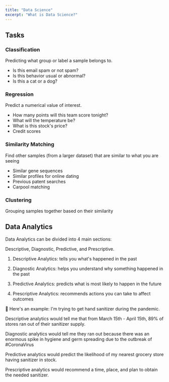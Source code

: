 ```yaml
---
title: "Data Science"
excerpt: "What is Data Science?"
---
```


## Tasks

### Classification
Predicting what group or label a sample belongs to.

- Is this email spam or not spam?
- Is this behavior usual or abnormal?
- Is this a cat or a dog?


### Regression
Predict a numerical value of interest.

- How many points will this team score tonight?
- What will the temperature be?
- What is this stock's price?
- Credit scores


### Similarity Matching
Find other samples (from a larger dataset) that are similar to what you are seeing

- Similar gene sequences
- Similar profiles for online dating
- Previous patent searches
- Carpool matching


### Clustering
Grouping samples together based on their similarity


## Data Analytics
Data Analytics can be divided into 4 main sections:

Descriptive, Diagnostic, Predictive, and Prescriptive.

1) Descriptive Analytics: tells you what's happened in the past

2) Diagnostic Analytics: helps you understand why something happened in the past

3) Predictive Analytics: predicts what is most likely to happen in the future

4) Prescriptive Analytics: recommends actions you can take to affect outcomes

🦠 Here's an example: I'm trying to get hand sanitizer during the pandemic.

Descriptive analytics would tell me that from March 15th - April 15th, 89% of stores ran out of their sanitizer supply.

Diagnostic analytics would tell me they ran out because there was an enormous spike in hygiene and germ spreading due to the outbreak of #CoronaVirus

Predictive analytics would predict the likelihood of my nearest grocery store having sanitizer in stock.

Prescriptive analytics would recommend a time, place, and plan to obtain the needed sanitizer.
